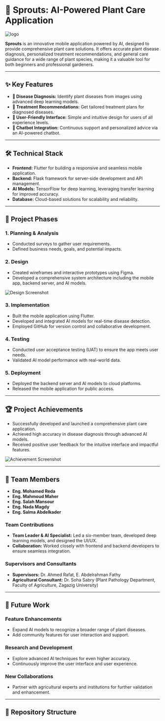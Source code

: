 # 🌱 Sprouts: AI-Powered Plant Care Application
![logo](https://github.com/user-attachments/assets/5dca1f34-154f-4a52-9ae7-c9381957dc20)

**Sprouts** is an innovative mobile application powered by AI, designed to provide comprehensive plant care solutions. It offers accurate plant disease diagnosis, personalized treatment recommendations, and general care guidance for a wide range of plant species, making it a valuable tool for both beginners and professional gardeners.

---

## ✨ Key Features
- **🌿 Disease Diagnosis:** Identify plant diseases from images using advanced deep learning models.
- **💊 Treatment Recommendations:** Get tailored treatment plans for diagnosed diseases.
- **📱 User-Friendly Interface:** Simple and intuitive design for users of all experience levels.
- **🤖 Chatbot Integration:** Continuous support and personalized advice via an AI-powered chatbot.

---

## 🛠️ Technical Stack
- **Frontend:** Flutter for building a responsive and seamless mobile application.
- **Backend:** Flask framework for server-side development and API management.
- **AI Models:** TensorFlow for deep learning, leveraging transfer learning for improved accuracy.
- **Database:** Cloud-based solutions for scalability and reliability.

---

## 🚀 Project Phases
### **1. Planning & Analysis**
- Conducted surveys to gather user requirements.
- Defined business needs, goals, and potential impacts.

### **2. Design**
- Created wireframes and interactive prototypes using Figma.
- Developed a comprehensive system architecture including the mobile app, backend server, and AI models.

![Design Screenshot](https://github.com/user-attachments/assets/2f6f4755-240e-42a0-8235-37cbaf38a4a2)

### **3. Implementation**
- Built the mobile application using Flutter.
- Developed and integrated AI models for real-time disease detection.
- Employed GitHub for version control and collaborative development.

### **4. Testing**
- Conducted user acceptance testing (UAT) to ensure the app meets user needs.
- Validated AI model performance with real-world data.

### **5. Deployment**
- Deployed the backend server and AI models to cloud platforms.
- Released the mobile application for public access.

---

## 🏆 Project Achievements
- Successfully developed and launched a comprehensive plant care application.
- Achieved high accuracy in disease diagnosis through advanced AI models.
- Received positive user feedback for the intuitive interface and impactful features.

![Achievement Screenshot](https://github.com/user-attachments/assets/232ac447-d058-4ee3-8313-c171d52bb607)

---

## 👥 Team Members
- **Eng. Mohamed Reda**  
- **Eng. Mahmoud Maher**  
- **Eng. Salah Mansour**  
- **Eng. Nada Magdy**  
- **Eng. Salma Abdelkader**

### **Team Contributions**
- **Team Leader & AI Specialist:** Led a six-member team, developed deep learning models, and designed the UI/UX.
- **Collaboration:** Worked closely with frontend and backend developers to ensure seamless integration.

### **Supervisors and Consultants**
- **Supervisors:** Dr. Ahmed Rafat, E. Abdelrahman Fathy  
- **Agricultural Consultant:** Dr. Soha Sabry (Plant Pathology Department, Faculty of Agriculture, Zagazig University)

---

## 🔮 Future Work
### **Feature Enhancements**
- Expand AI models to recognize a broader range of plant diseases.
- Add community features for user interaction and support.

### **Research and Development**
- Explore advanced AI techniques for even higher accuracy.
- Continuously improve the user interface and user experience.

### **New Collaborations**
- Partner with agricultural experts and institutions for further validation and enhancement.

---

## 📂 Repository Structure

